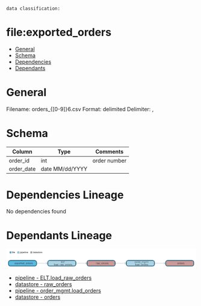 `data classification: `

# file:exported_orders

- [General](#general)
- [Schema](#schema)
- [Dependencies](#dependencies)
- [Dependants](#dependants)

# General <a name="general"></a>


Filename: orders_{[0-9]}6.csv
Format: delimited
Delimiter: ,

# Schema <a name="schema"></a>
| Column    | Type        | Comments |
| --------- | ----------- | -------- |
| order_id | int  | order number |
| order_date | date MM/dd/YYYY |  |

# Dependencies Lineage <a name="dependencies"></a>

No dependencies found

# Dependants Lineage <a name="dependants"></a>

![image](./dependants.png)
- [pipeline - ELT.load_raw_orders](https://github.com/datayoga-io/lineage/blob/master/example/output//pipelines/ELT/load_raw_orders/load_raw_orders.md)
- [datastore - raw_orders](https://github.com/datayoga-io/lineage/blob/master/example/output//datastores/raw_orders/raw_orders.md)
- [pipeline - order_mgmt.load_orders](https://github.com/datayoga-io/lineage/blob/master/example/output//pipelines/order_mgmt/load_orders/load_orders.md)
- [datastore - orders](https://github.com/datayoga-io/lineage/blob/master/example/output//datastores/orders/orders.md)



